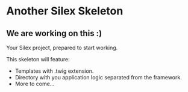 # Another Silex Skeleton
## We are working on this :)

Your Silex project, prepared to start working.

This skeleton will feature:

* Templates with .twig extension.
* Directory with you application logic separated from the framework.
* More to come...
